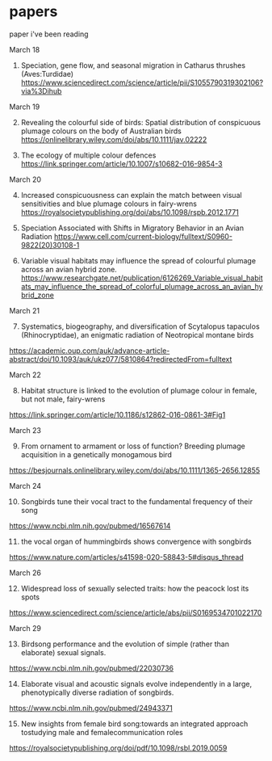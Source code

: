# papers
paper i've been reading


March 18

1. Speciation, gene flow, and seasonal migration in Catharus thrushes (Aves:Turdidae)
https://www.sciencedirect.com/science/article/pii/S1055790319302106?via%3Dihub

March 19

2. Revealing the colourful side of birds: Spatial distribution of conspicuous plumage colours on the body of Australian birds
https://onlinelibrary.wiley.com/doi/abs/10.1111/jav.02222

3. The ecology of multiple colour defences
https://link.springer.com/article/10.1007/s10682-016-9854-3

March 20

4. Increased conspicuousness can explain the match between visual sensitivities and blue plumage colours in fairy-wrens
https://royalsocietypublishing.org/doi/abs/10.1098/rspb.2012.1771

5. Speciation Associated with Shifts in Migratory Behavior in an Avian Radiation
https://www.cell.com/current-biology/fulltext/S0960-9822(20)30108-1

6. Variable visual habitats may influence the spread of colourful plumage across an avian hybrid zone.
https://www.researchgate.net/publication/6126269_Variable_visual_habitats_may_influence_the_spread_of_colorful_plumage_across_an_avian_hybrid_zone

March 21

7. Systematics, biogeography, and diversification of Scytalopus tapaculos (Rhinocryptidae), an enigmatic radiation of Neotropical montane birds 

https://academic.oup.com/auk/advance-article-abstract/doi/10.1093/auk/ukz077/5810864?redirectedFrom=fulltext

March 22

8. Habitat structure is linked to the evolution of plumage colour in female, but not male, fairy-wrens

https://link.springer.com/article/10.1186/s12862-016-0861-3#Fig1

March 23

9. From ornament to armament or loss of function? Breeding plumage acquisition in a genetically monogamous bird

https://besjournals.onlinelibrary.wiley.com/doi/abs/10.1111/1365-2656.12855

March 24

10. Songbirds tune their vocal tract to the fundamental
frequency of their song

https://www.ncbi.nlm.nih.gov/pubmed/16567614


11. the vocal organ of hummingbirds shows convergence with songbirds

https://www.nature.com/articles/s41598-020-58843-5#disqus_thread

March 26

12. Widespread loss of sexually selected traits: how the peacock lost its spots

https://www.sciencedirect.com/science/article/abs/pii/S0169534701022170

March 29

13. Birdsong performance and the evolution of simple (rather than elaborate) sexual signals.

https://www.ncbi.nlm.nih.gov/pubmed/22030736

14. Elaborate visual and acoustic signals evolve independently in a large, phenotypically diverse radiation of songbirds.

https://www.ncbi.nlm.nih.gov/pubmed/24943371

15. New insights from female bird song:towards an integrated approach tostudying male and femalecommunication roles

https://royalsocietypublishing.org/doi/pdf/10.1098/rsbl.2019.0059


